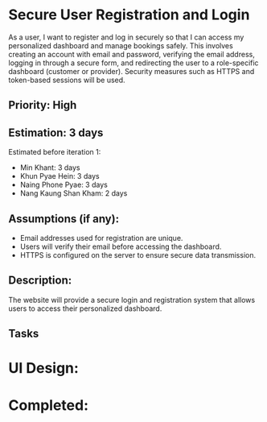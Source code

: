 # Secure User Registration and Login

As a user, I want to register and log in securely so that I can access my personalized dashboard and manage bookings safely. This involves creating an account with email and password, verifying the email address, logging in through a secure form, and redirecting the user to a role-specific dashboard (customer or provider). Security measures such as HTTPS and token-based sessions will be used.

## Priority: High

## Estimation: 3 days
Estimated before iteration 1:
* Min Khant: 3 days
* Khun Pyae Hein: 3 days
* Naing Phone Pyae: 3 days
* Nang Kaung Shan Kham: 2 days

## Assumptions (if any): 
- Email addresses used for registration are unique.
- Users will verify their email before accessing the dashboard.
- HTTPS is configured on the server to ensure secure data transmission.

## Description:
The website will provide a secure login and registration system that allows users to access their personalized dashboard. 

## Tasks

# UI Design:

# Completed:

